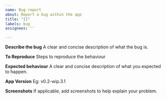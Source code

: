```yaml
---
name: Bug report
about: Report a bug within the app
title: "[]"
labels: bug
assignees: ''

---
```


**Describe the bug**
A clear and concise description of what the bug is.

**To Reproduce**
Steps to reproduce the behaviour

**Expected behaviour**
A clear and concise description of what you expected to happen.

**App Version**
Eg: v0.2-wip.3.1

**Screenshots**
If applicable, add screenshots to help explain your problem.
